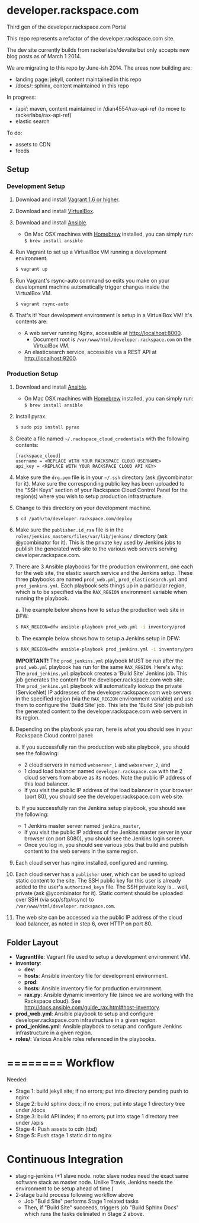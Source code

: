 developer.rackspace.com
=======================

Third gen of the developer.rackspace.com Portal

This repo represents a refactor of the developer.rackspace.com site. 

The dev site currently builds from rackerlabs/devsite but only accepts new blog posts as of March 1 2014.

We are migrating to this repo by June-ish 2014. The areas now building are:
- landing page: jekyll, content maintained in this repo
- /docs/: sphinx, content maintained in this repo

In progress:
- /api/: maven, content maintained in /dian4554/rax-api-ref (to move to rackerlabs/rax-api-ref)
- elastic search

To do:
- assets to CDN
- feeds

## Setup

### Development Setup

1. Download and install [Vagrant 1.6 or higher](http://www.vagrantup.com/downloads.html).

2. Download and install [VirtualBox](https://www.virtualbox.org/wiki/Downloads).

3. Download and install [Ansible](http://docs.ansible.com/intro_installation.html#installing-the-control-machine).
   * On Mac OSX machines with [Homebrew](http://brew.sh/) installed, you can simply run: `$ brew install ansible`

4. Run Vagrant to set up a VirtualBox VM running a development environment.

    ```bash
    $ vagrant up
    ```

5. Run Vagrant's rsync-auto command so edits you make on your development machine automatically trigger changes inside the VirtualBox VM.

   ```bash
   $ vagrant rsync-auto
   ```

6. That's it! Your development environment is setup in a VirtualBox VM! It's contents are:
   * A web server running Nginx, accessible at [http://localhost:8000](http://localhost:8000).
      * Document root is `/var/www/html/developer.rackspace.com` on the VirtualBox VM.
   * An elasticsearch service, accessible via a REST API at [http://localhost:9200](http://localhost:9200).


### Production Setup

1. Download and install [Ansible](http://docs.ansible.com/intro_installation.html#installing-the-control-machine).
   * On Mac OSX machines with [Homebrew](http://brew.sh/) installed, you can simply run: `$ brew install ansible`


2. Install pyrax.

   ```bash
   $ sudo pip install pyrax
   ```

3. Create a file named `~/.rackspace_cloud_credentials` with the following contents:

    ```
    [rackspace_cloud]
    username = <REPLACE WITH YOUR RACKSPACE CLOUD USERNAME>
    api_key = <REPLACE WITH YOUR RACKSPACE CLOUD API KEY>
    ```

4. Make sure the `drg.pem` file is in your `~/.ssh` directory (ask @ycombinator for it). Make sure the corresponding public key has been uploaded to the "SSH Keys" section of your Rackspace Cloud Control Panel for the region(s) where you wish to setup production infrastructure.

5. Change to this directory on your development machine.

    ```bash
    $ cd /path/to/developer.rackspace.com/deploy
    ```

6. Make sure the `publisher.id_rsa` file is in the `roles/jenkins_masters/files/var/lib/jenkins/` directory (ask @ycombinator for it). This is the private key used by Jenkins jobs to publish the generated web site to the various web servers serving developer.rackspace.com.

7. There are 3 Ansible playbooks for the production environment, one each for the web site, the elastic search service and the Jenkins setup. These three playbooks are named `prod_web.yml`, `prod_elasticsearch.yml` and `prod_jenkins.yml`. Each playbook sets things up in a particular region, which is to be specified via the `RAX_REGION` environment variable when running the playbook.

   a. The example below shows how to setup the production web site in DFW:

      ```bash
      $ RAX_REGION=dfw ansible-playbook prod_web.yml -i inventory/prod
      ```

   b. The example below shows how to setup a Jenkins setup in DFW:

      ```bash
      $ RAX_REGION=dfw ansible-playbook prod_jenkins.yml -i inventory/prod
      ```

      **IMPORTANT!** The `prod_jenkins.yml` playbook MUST be run after the `prod_web.yml` playbook has run for the same `RAX_REGION`. Here's why: The `prod_jenkins.yml` playbook creates a 'Build Site' Jenkins job. This job generates the content for the developer.rackspace.com web site. The `prod_jenkins.yml` playbook will automatically lookup the private (ServiceNet) IP addresses of the developer.rackspace.com web servers in the specified region (via the `RAX_REGION` environment variable) and use them to configure the 'Build Site' job. This lets the 'Build Site' job publish the generated content to the developer.rackspace.com web servers in its region.

8. Depending on the playbook you ran, here is what you should see in your Rackspace Cloud control panel:

   a. If you successfully ran the production web site playbook, you should see the following:
      * 2 cloud servers in named `webserver_1` and `webserver_2`, and
      * 1 cloud load balancer named `developer.rackspace.com` with the 2 cloud servers from above as its nodes. Note the public IP address of this load balancer.
      * If you visit the public IP address of the load balancer in your browser (port 80), you should see the developer.rackspace.com web site.

   b. If you successfully ran the Jenkins setup playbook, you should see the following:
      * 1 Jenkins master server named `jenkins_master`,
      * If you visit the public IP address of the Jenkins master server in your browser (on port 8080), you should see the Jenkins login screen.
      * Once you log in, you should see various jobs that build and publish content to the web servers in the same region.

9. Each cloud server has nginx installed, configured and running.

10. Each cloud server has a `publisher` user, which can be used to upload static content to the site. The SSH public key for this user is already added to the user's `authorized_keys` file. The SSH private key is... well, private (ask @ycombinator for it). Static content should be uploaded over SSH (via scp/sftp/rsync) to `/var/www/html/developer.rackspace.com`.

11. The web site can be accessed via the public IP address of the cloud load balancer, as noted in step 6, over HTTP on port 80.

## Folder Layout

* **Vagrantfile**: Vagrant file used to setup a development environment VM.
* **inventory**:
  * **dev**:
   * **hosts**: Ansible inventory file for development environment.
  * **prod**:
   * **hosts**: Ansible inventory file for production environment.
   * **rax.py**: Ansible dynamic inventory file (since we are working with the Rackspace cloud). See http://docs.ansible.com/guide_rax.html#host-inventory.
* **prod_web.yml**: Ansible playbook to setup and configure developer.rackspace.com infrastructure in a given region.
* **prod_jenkins.yml**: Ansible playbook to setup and configure Jenkins infrastructure in a given region.
* **roles/**: Various Ansible roles referenced in the playbooks.



========
Workflow
========

Needed:
* Stage 1: build jekyll site; if no errors; put into directory pending push to nginx
* Stage 2: build sphinx docs; if no errors; put into stage 1 directory tree under /docs
* Stage 3: build API index; if no errors; put into stage 1 directory tree under /apis
* Stage 4: Push assets to cdn (tbd)
* Stage 5: Push stage 1 static dir to nginx

Continuous Integration
======================
* staging-jenkins (+1 slave node. note: slave nodes need the exact same software stack as master node. Unlike Travis, Jenkins needs the environment to be setup ahead of time.)
* 2-stage build process following workflow above
  * Job "Build Site" performs Stage 1 related tasks
  * Then, if "Build Site" succeeds, triggers job "Build Sphinx Docs" which runs the tasks deliniated in Stage 2 above.